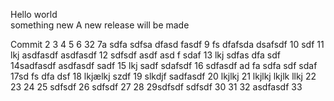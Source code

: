 Hello world  
something new
A new release will be made

Commit
2
3
4
5
6 32
7a sdfa sdfsa dfasd fasdf
9 fs dfafsda dsafsdf
10 sdf
11 lkj asdfasdf asdfasdf
12 sdfsdf asdf asd f sdaf
13 lkj sdfas dfa sdf
14sadfasdf asdfasdf sadf
15 lkj sadf sdafsdf
16 sdfasdf ad fa sdfa sdf sdaf
17sd fs dfa dsf
18 lkjælkj szdf
19 slkdjf sadfasdf
20 lkjlkj 
21  lkjlkj
 lkjlk llkj
22
23
24
25 sdfsdf
26 sdfsdf
27
28
29sdfsdf  sdfsdf
30
31
32 asdfasdf
33
